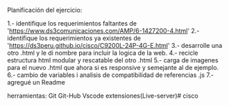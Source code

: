 Planificación del ejercicio:

1.- identifique los requerimientos faltantes de 'https://www.ds3comunicaciones.com/AMP/6-1427200-4.html'
2.- identifique los requerimientos ya existentes de 'https://ds3peru.github.io/cisco/C9200L-24P-4G-E.html'
3.- desarrolle una otro .html y le di nombre para incluir la logica de la web.
4.- recicle estructura html modular y rescatable del otro .html
5.- carga de imagenes para el nuevo .html que ahora si es responsive y semejante al de ejemplo.
6.- cambio de variables i analisis de compatibilidad de referencias .js
7.- agregué un Readme

herramientas:
Git 
Git-Hub
Vscode
extensiones(Live-server)# cisco

